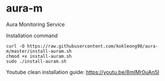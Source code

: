 # aura-m
Aura Monitoring Service

Installation command
```
curl -O https://raw.githubusercontent.com/kokleong98/aura-m/master/install-auram.sh
chmod +x install-auram.sh
sudo ./install-auram.sh
```

Youtube clean installation guide:
https://youtu.be/8mIMr0uAn5I

